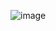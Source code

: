 ![image](https://github.com/paozhuming/paozhuming/assets/151512071/010d6e72-905b-4b67-a62a-c85a779bedd9)
